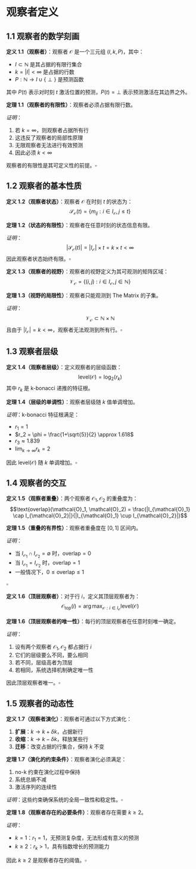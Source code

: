 # 观察者定义

## 1.1 观察者的数学刻画

**定义 1.1（观察者）**：观察者 $\mathcal{O}$ 是一个三元组 $(I, k, P)$，其中：
- $I \subset \mathbb{N}$ 是其占据的有限行集合
- $k = |I| < \infty$ 是占据的行数
- $P: \mathbb{N} \to I \cup \{\perp\}$ 是预测函数

其中 $P(t)$ 表示对时刻 $t$ 激活位置的预测，$P(t) = \perp$ 表示预测激活在其边界之外。

**定理 1.1（观察者的有限性）**：观察者必须占据有限行数。

*证明*：
1. 若 $k = \infty$，则观察者占据所有行
2. 这违反了观察者的局部性原理
3. 无限观察者无法进行有效预测
4. 因此必须 $k < \infty$

观察者的有限性是其可定义性的前提。$\square$

## 1.2 观察者的基本性质

**定义 1.2（观察者状态）**：观察者 $\mathcal{O}$ 在时刻 $t$ 的状态为：
$$\mathcal{S}_{\mathcal{O}}(t) = \{m_{ij} : i \in I_{\mathcal{O}}, j \leq t\}$$

**定理 1.2（状态的有限性）**：观察者在任意时刻的状态信息有限。

*证明*：
$$|\mathcal{S}_{\mathcal{O}}(t)| = |I_{\mathcal{O}}| \times t = k \times t < \infty$$
因此观察者状态始终有限。$\square$

**定义 1.3（观察者的视野）**：观察者的视野定义为其可观测的矩阵区域：
$$\mathcal{V}_{\mathcal{O}} = \{(i,j) : i \in I_{\mathcal{O}}, j \in \mathbb{N}\}$$

**定理 1.3（视野的局限性）**：观察者只能观测到 The Matrix 的子集。

*证明*：
$$\mathcal{V}_{\mathcal{O}} \subset \mathbb{N} \times \mathbb{N}$$
且由于 $|I_{\mathcal{O}}| = k < \infty$，观察者无法观测到所有行。$\square$

## 1.3 观察者层级

**定义 1.4（观察者层级）**：定义观察者的层级函数：
$$\text{level}(\mathcal{O}) = \log_2(r_k)$$
其中 $r_k$ 是 k-bonacci 递推的特征根。

**定理 1.4（层级的单调性）**：观察者层级随 $k$ 值单调增加。

*证明*：k-bonacci 特征根满足：
- $r_1 = 1$
- $r_2 = \phi = \frac{1+\sqrt{5}}{2} \approx 1.618$
- $r_3 \approx 1.839$
- $\lim_{k \to \infty} r_k = 2$

因此 $\text{level}(\mathcal{O})$ 随 $k$ 单调增加。$\square$

## 1.4 观察者的交互

**定义 1.5（观察者重叠）**：两个观察者 $\mathcal{O}_1, \mathcal{O}_2$ 的重叠度为：
$$\text{overlap}(\mathcal{O}_1, \mathcal{O}_2) = \frac{|I_{\mathcal{O}_1} \cap I_{\mathcal{O}_2}|}{|I_{\mathcal{O}_1} \cup I_{\mathcal{O}_2}|}$$

**定理 1.5（重叠的有界性）**：观察者重叠度在 $[0,1]$ 区间内。

*证明*：
- 当 $I_{\mathcal{O}_1} \cap I_{\mathcal{O}_2} = \emptyset$ 时，$\text{overlap} = 0$
- 当 $I_{\mathcal{O}_1} = I_{\mathcal{O}_2}$ 时，$\text{overlap} = 1$
- 一般情况下，$0 \leq \text{overlap} \leq 1$

$\square$

**定义 1.6（顶层观察者）**：对于行 $i$，定义其顶层观察者为：
$$\mathcal{O}_{\text{top}}(i) = \arg\max_{\mathcal{O}: i \in I_{\mathcal{O}}} \text{level}(\mathcal{O})$$

**定理 1.6（顶层观察者的唯一性）**：每行的顶层观察者在任意时刻唯一确定。

*证明*：
1. 设有两个观察者 $\mathcal{O}_1, \mathcal{O}_2$ 都占据行 $i$
2. 它们的层级要么不同，要么相同
3. 若不同，层级高者为顶层
4. 若相同，系统选择机制确定唯一性

因此顶层观察者唯一。$\square$

## 1.5 观察者的动态性

**定义 1.7（观察者演化）**：观察者可通过以下方式演化：
1. **扩展**：$k \to k + \delta k$，占据新行
2. **收缩**：$k \to k - \delta k$，释放某些行
3. **迁移**：改变占据的行集合，保持 $k$ 不变

**定理 1.7（演化的约束条件）**：观察者演化必须满足：
1. no-k 约束在演化过程中保持
2. 系统总熵不减
3. 激活序列的连续性

*证明*：这些约束确保系统的全局一致性和稳定性。$\square$

**定理 1.8（观察者存在的必要条件）**：观察者存在需要 $k \geq 2$。

*证明*：
- $k = 1$：$r_1 = 1$，无预测复杂度，无法形成有意义的预测
- $k \geq 2$：$r_k > 1$，具有指数增长的预测能力

因此 $k \geq 2$ 是观察者存在的阈值。$\square$